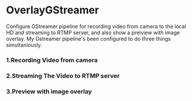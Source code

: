 # OverlayGStreamer
Configure GStreamer pipeline for recording video from camera to the local HD and streaming to RTMP server, and also show a preiview with image overlay.
My Gstreamer pipeline's been configured to do three things simultaniously.
### 1.Recording Video from camera ###
### 2.Streaming The Video to RTMP server ###
### 3.Preview with image overlay ###

